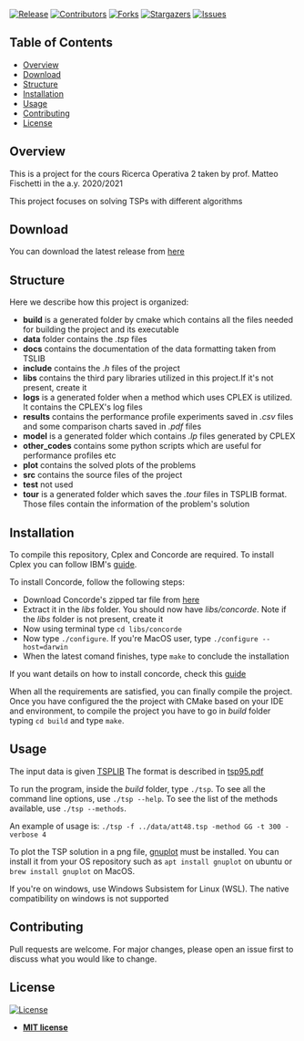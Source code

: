 <!-- MARKDOWN LINKS & IMAGES -->
[contributors-shield]: https://img.shields.io/github/contributors/deno750/TSP_Optimization.svg?style=for-the-badge
[contributors-url]: https://github.com/deno750/TSP_Optimization/graphs/contributors
[forks-shield]: https://img.shields.io/github/forks/deno750/TSP_Optimization.svg?style=for-the-badge
[forks-url]: https://github.com/deno750/TSP_Optimization/network/members
[stars-shield]: https://img.shields.io/github/stars/deno750/TSP_Optimization.svg?style=for-the-badge
[stars-url]: https://github.com/deno750/TSP_Optimization/stargazers
[issues-shield]: https://img.shields.io/github/issues/deno750/TSP_Optimization.svg?style=for-the-badge
[issues-url]: https://github.com/deno750/TSP_Optimization/issues
[license-shield]: https://img.shields.io/github/license/deno750/TSP_Optimization.svg?style=for-the-badge
[linkedin-shield]: https://img.shields.io/badge/-LinkedIn-black.svg?style=for-the-badge&logo=linkedin&colorB=555
[linkedin-url]: https://linkedin.com/in/stefano-ivancich/
[product-screenshot]: https://github.com/ivaste/pattern_matching/blob/main/images/pattern_matching.png
[release-url]: https://github.com/deno750/TSP_Optimization/releases/latest/download/tsp
[release-shield]: https://img.shields.io/github/v/release/deno750/TSP_Optimization.svg?style=for-the-badge

<!-- PROJECT SHIELDS -->
<!--
*** I'm using markdown "reference style" links for readability.
*** Reference links are enclosed in brackets [ ] instead of parentheses ( ).
*** See the bottom of this document for the declaration of the reference variables
*** for contributors-url, forks-url, etc. This is an optional, concise syntax you may use.
*** https://www.markdownguide.org/basic-syntax/#reference-style-links
-->
[![Release][release-shield]][release-url]
[![Contributors][contributors-shield]][contributors-url]
[![Forks][forks-shield]][forks-url]
[![Stargazers][stars-shield]][stars-url]
[![Issues][issues-shield]][issues-url]
<!--[![LinkedIn][linkedin-shield]][linkedin-url]-->


## Table of Contents
- [Overview](#overview)
- [Download](#download)
- [Structure](#structure)
- [Installation](#installation)
- [Usage](#usage)
- [Contributing](#contributing)
- [License](#license)


## Overview
This is a project for the cours Ricerca Operativa 2 taken by prof. Matteo Fischetti in the a.y. 2020/2021

This project focuses on solving TSPs with different algorithms

## Download

You can download the latest release from [here](https://github.com/deno750/TSP_Optimization/releases/latest)

## Structure

Here we describe how this project is organized:
 - **build** is a generated folder by cmake which contains all the files needed for building the project and its executable
 - **data** folder contains the *.tsp* files
 - **docs** contains the documentation of the data formatting taken from TSLIB
 - **include** contains the *.h* files of the project
 - **libs** contains the third pary libraries utilized in this project.If it's not present, create it
 - **logs** is a generated folder when a method which uses CPLEX is utilized. It contains the CPLEX's log files
 - **results** contains the performance profile experiments saved in *.csv* files and some comparison charts saved in *.pdf* files
 - **model** is a generated folder which contains *.lp* files generated by CPLEX
 - **other_codes** contains some python scripts which are useful for performance profiles etc
 - **plot** contains the solved plots of the problems
 - **src** contains the source files of the project
 - **test** not used
 - **tour** is a generated folder which saves the *.tour* files in TSPLIB format. Those files contain the information of the problem's solution



## Installation
To compile this repository, Cplex and Concorde are required. To install Cplex you can follow IBM's [guide](https://www.ibm.com/docs/en/icos/12.7.1.0?topic=v1271-installing-cplex-optimization-studio).

To install Concorde, follow the following steps:
- Download Concorde's zipped tar file from [here](https://www.math.uwaterloo.ca/tsp/concorde/downloads/downloads.htm)
- Extract it in the *libs* folder. You should now have *libs/concorde*. Note if the *libs* folder is not present, create it
- Now using terminal type `cd libs/concorde`
- Now type `./configure`. If you're MacOS user, type `./configure --host=darwin`
- When the latest comand finishes, type `make` to conclude the installation

If you want details on how to install concorde, check this [guide](https://www.math.uwaterloo.ca/tsp/concorde/DOC/README.html)

When all the requirements are satisfied, you can finally compile the project. 
Once you have configured the the project with CMake based on your IDE and environment, to compile the project you have to go in *build* folder typing `cd build` and type `make`.

## Usage
The input data is given [TSPLIB](http://comopt.ifi.uni-heidelberg.de/software/TSPLIB95/tsp)
The format is described in [tsp95.pdf](/docs/tsp95.pdf)

To run the program, inside the *build* folder, type `./tsp`. 
To see all the command line options, use `./tsp --help`.
To see the list of the methods available, use `./tsp --methods`.

An example of usage is: `./tsp -f ../data/att48.tsp -method GG -t 300 -verbose 4`

To plot the TSP solution in a png file, [gnuplot](http://www.gnuplot.info) must be installed. You can install it from your OS repository such as `apt install gnuplot` on ubuntu or `brew install gnuplot` on MacOS.

If you're on windows, use Windows Subsistem for Linux (WSL). The native compatibility on windows is not supported

## Contributing
Pull requests are welcome. For major changes, please open an issue first to discuss what you would like to change.

## License
[![License](http://img.shields.io/:license-mit-blue.svg?style=flat-square)](http://badges.mit-license.org)

- **[MIT license](http://opensource.org/licenses/mit-license.php)**
